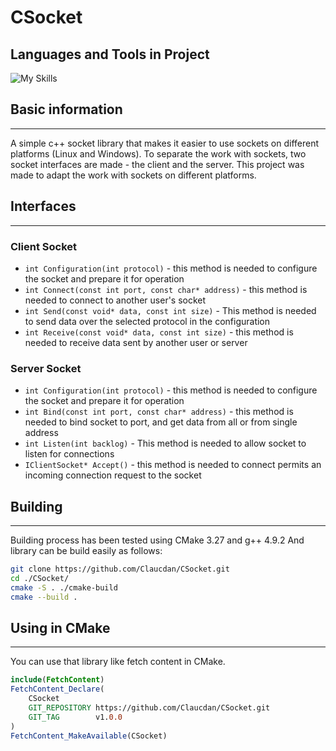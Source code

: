# CSocket
## Languages and Tools in Project
![My Skills](https://skillicons.dev/icons?i=c,cpp,cmake,git,linux&theme=light)

## Basic information
***
A simple c++ socket library that makes it easier to use sockets on different platforms (Linux and Windows). 
To separate the work with sockets, two socket interfaces are made - the client and the server.
This project was made to adapt the work with sockets on different platforms. 

## Interfaces
***
### Client Socket
* ```int Configuration(int protocol)``` - this method is needed to configure the socket and prepare it for operation
* ```int Connect(const int port, const char* address)``` - this method is needed to connect to another user's socket
* ```int Send(const void* data, const int size)``` - This method is needed to send data over the selected protocol in the configuration
* ```int Receive(const void* data, const int size)``` - this method is needed to receive data sent by another user or server
### Server Socket
* ```int Configuration(int protocol)``` - this method is needed to configure the socket and prepare it for operation
* ```int Bind(const int port, const char* address)``` - this method is needed to bind socket to port, and get data from all or from single address
* ```int Listen(int backlog)``` - This method is needed to allow socket to listen for connections
* ```IClientSocket* Accept()``` - this method is needed to connect permits an incoming connection request to the socket

## Building
***
Building process has been tested using CMake 3.27 and g++ 4.9.2 And library can be build easily as follows:
```bash
git clone https://github.com/Claucdan/CSocket.git
cd ./CSocket/
cmake -S . ./cmake-build
cmake --build .
```

## Using in CMake
***
You can use that library like fetch content in CMake.
```cmake
include(FetchContent)
FetchContent_Declare(
    CSocket
    GIT_REPOSITORY https://github.com/Claucdan/CSocket.git
    GIT_TAG        v1.0.0
)
FetchContent_MakeAvailable(CSocket)
```